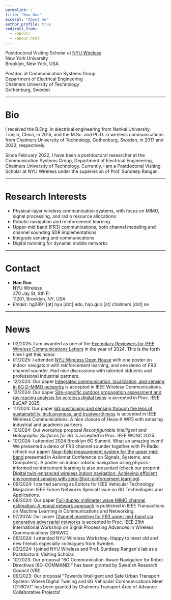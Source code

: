 ```yaml
---
permalink: /
title: "Hao Guo"
excerpt: "About me"
author_profile: true
redirect_from: 
  - /about/
  - /about.html
---
```


Postdoctoral Visiting Scholar at [NYU Wireless](https://wireless.engineering.nyu.edu/faculty-staff/)\
New York University\
Brooklyn, New York, USA

Postdoc at Communication Systems Group\
Department of Electrical Engineering\
Chalmers University of Technology\
Gothenburg, Sweden

---
# Bio

I received the B.Eng. in electrical engineering from Nankai University, Tianjin, China, in 2015, and the M.Sc. and Ph.D. in wireless communications from Chalmers University of Technology, Gothenburg, Sweden, in 2017 and 2022, respectively. 

Since February 2022, I have been a postdoctoral researcher at the Communication Systems Group, Department of Electrical Engineering, Chalmers University of Technology. Currently, I am a Postdoctoral Visiting Scholar at NYU Wireless under the supervision of Prof. Sundeep Rangan.

---
# Research Interests
- Physical-layer wireless communication systems, with focus on MIMO, signal processing, and radio resource allocations
- Robotic navigation and reinforcement learning
- Upper-mid band (FR3) communications, both channel modeling and channel sounding SDR implementations
- Integrate sensing and communications
- Digital twinning for dynamic mobile networks

---
# Contact
* **Hao Guo** \
NYU Wireless \
370 Jay St, 9th Fl \
11201, Brooklyn, NY, USA
* *Emails:*
   hg2891 [at] nyu [dot] edu, hao.guo [at] chalmers [dot] se

---
# News
* 02/2025: I am awarded as one of the [Exemplary Reviewers for IEEE Wireless Communications Letters](https://www.comsoc.org/publications/journals/ieee-wcl/reviewer-appreciation) in the year of 2024. This is the forth time I get this honor.
* 01/2025: I attended [NYU Wireless Open House](https://wireless.engineering.nyu.edu/2025-open-house/) with one poster on indoor navigatoin with reinforcement learning, and one demo of FR3 channel sounder. Had nice discussions with talented stduents and professional industrial partners.
* 12/2024: Our paper [Integrated communication, localization, and sensing in 6G D-MIMO networks](https://arxiv.org/abs/2403.19785) is accepted in IEEE Wireless Communications. 
* 12/2024: Our paper [Site-specific outdoor propagation assessment and ray-tracing analysis for wireless digital twins](https://arxiv.org/abs/2410.14620) is accepted in Proc. IEEE EuCAP 2025. 
* 11/2024: Our paper [6G positioning and sensing through the lens of sustainability, inclusiveness, and trustworthiness](https://arxiv.org/abs/2309.13602) is accepted in IEEE Wireless Communications. A nice closure of Hexa-X WP3 with amazing industrial and academic partners. 
* 10/2024: Our workshop proposal *Reconfigurable Intelligent and Holographic Surfaces for 6G* is accepted in Proc. IEEE WCNC 2025.
* 10/2024: I attended 2024 Brooklyn 6G Summit. What an amazing event! We presented a demo of FR3 channel sounder together with Pi-Radio (check our paper: [Near-field measurement system for the upper mid-band](https://arxiv.org/abs/2412.02815) presented in Asilomar Conference on Signals, Systems, and Computers). A poster on indoor robotic navigation using physics-informed reinforcement learning is also presented (check our preprint: [Digital twin-enhanced wireless indoor navigation: Achieving efficient environment sensing with zero-Shot reinforcement learning](https://arxiv.org/abs/2306.06766)).
* 09/2024: I started serving as Editors for IEEE Vehicular Technology Magazine: IEEE Future Networks Special Issue on 6G Technologies and Applications.
* 08/2024: Our paper [Full-duplex millimeter wave MIMO channel estimation: A neural network approach](https://arxiv.org/abs/2402.03886) is published in IEEE Transactions on Machine Learning in Communications and Networking.
* 07/2024: Our paper [Channel modeling for FR3 upper mid-band via generative adversarial networks](https://arxiv.org/abs/2404.17069) is accepted in Proc. IEEE 25th International Workshop on Signal Processing Advances in Wireless Communications (SPAWC).
* 06/2024: I attended NYU Wireless Workshop. Happy to meet old and new friends especially colleagues from Sweden.
* 03/2024: I joined NYU Wireless and Prof. Sundeep Rangan's lab as a Postdoctoral Visiting Scholar.
* 10/2023: Our proposal "6G Communication-Aware Navigation for Robot Directives (6G-COMMAND)" has been granted by Swedish Research Council (VR)!
* 09/2023: Our proposal "Towards Intelligent and Safe Urban Transport System: Where Digital Twining and 6G Vehicular Communications Meet (DT6GV)" has been granted by Chalmers Transport Area of Advance Collaborative Projects!

